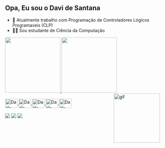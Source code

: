 ## Opa, Eu sou o Davi de Santana

- 🤖 Atualmente trabalho com Programação de Controladores Lógicos Programaveis (CLP)
- 👨‍💻 Sou estudante de Ciência da Computação

<div>
  <a href="https://github.com/davissantana-byte">
  <img height="180em" src="https://github-readme-stats.vercel.app/api?username=davissantana-byte&show_icons=true&theme=light&include_all_commits=true&count_private=true"/>
  <img height="180em" src="https://github-readme-stats.vercel.app/api/top-langs/?username=davissantana-byte&layout=compact&langs_count=16&theme=light"/>  
</div>
    
<div>
  <img align="right" alt="gif" height="160em" width="150em" src="https://media0.giphy.com/media/v1.Y2lkPTc5MGI3NjExMm0yMGhvZ2lyc2IzcDhham1kdmM5cWFuM250M3dqOXVxaDI4azhrdCZlcD12MV9pbnRlcm5hbF9naWZfYnlfaWQmY3Q9Zw/4OV1bLOIWwIXRxpXlN/giphy.gif" />
</div>

<div style="display: inline_block"> <br>
  <img align="center" alt="Davi-html" height="30" width="40" src="https://cdn.jsdelivr.net/gh/devicons/devicon@latest/icons/html5/html5-original.svg" />
  <img align="center" alt="Davi-css" height="30" width="40" src="https://cdn.jsdelivr.net/gh/devicons/devicon@latest/icons/css3/css3-original.svg" />
  <img align="center" alt="Davi-javascript" height="30" width="40" src="https://cdn.jsdelivr.net/gh/devicons/devicon@latest/icons/javascript/javascript-original.svg" />
  <img align="center" alt="Davi-c++" height="30" width="40" src="https://cdn.jsdelivr.net/gh/devicons/devicon@latest/icons/cplusplus/cplusplus-original.svg" />
  <img align="center" alt="Davi-mysql" height="30" width="40" src="https://cdn.jsdelivr.net/gh/devicons/devicon@latest/icons/mysql/mysql-original.svg" />
</div>

<br>

<div>
  <a href="mailto:davissantana2007@gmail.com" target="_blank"><img src="https://img.shields.io/badge/Gmail-D14836?style=for-the-badge&logo=gmail&logoColor=white" target="_blank"></a>
  <a href="https://www.instagram.com/davi.ssantana/" target="_blank"><img src="https://img.shields.io/badge/Instagram-E4405F?style=for-the-badge&logo=instagram&logoColor=white" target="_blank"></a>
  <a href="https://www.linkedin.com/in/davi-santana-byte/" target="_blank"><img src="https://img.shields.io/badge/LinkedIn-0077B5?style=for-the-badge&logo=linkedin&logoColor=white" target="_blank"></a>
</div>
